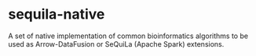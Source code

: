 # sequila-native
A set of native implementation of common bioinformatics algorithms to be used as Arrow-DataFusion or SeQuiLa (Apache Spark) extensions.
